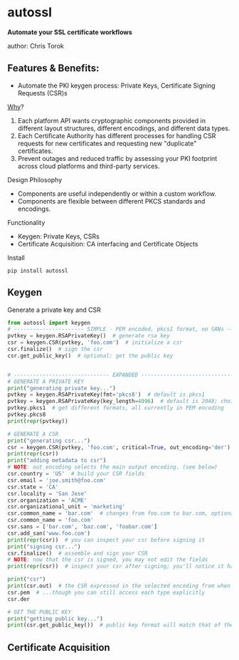 # autossl
<b>Automate your SSL certificate workflows</b>

author: Chris Torok

## Features & Benefits:
- Automate the PKI keygen process: Private Keys, Certificate Signing Requests (CSR)s

<u>Why</u>?
1. Each platform API wants cryptographic components provided in different layout structures, different encodings, 
and different data types.
2. Each Certificate Authority has different processes for handling CSR requests for new certificates and requesting new 
"duplicate" certificates.
3. Prevent outages and reduced traffic by assessing your PKI footprint across cloud platforms and third-party services.


Design Philosophy
- Components are useful independently or within a custom workflow.
- Components are flexible between different PKCS standards and encodings.


Functionality
- Keygen: Private Keys, CSRs
- Certificate Acquisition: CA interfacing and Certificate Objects


Install
```commandline
pip install autossl
```

## Keygen
Generate a private key and CSR
```python
from autossl import keygen
# ---------------------- SIMPLE - PEM encoded, pkcs1 format, no SANs -------------------------
pvtkey = keygen.RSAPrivateKey()  # generate rsa key
csr = keygen.CSR(pvtkey, 'foo.com')  # initialize a csr
csr.finalize()  # sign the csr
csr.get_public_key()  # optional: get the public key


# ------------------------------ EXPANDED ----------------------------------------
# GENERATE A PRIVATE KEY
print("generating private key...")
pvtkey = keygen.RSAPrivateKey(fmt='pkcs8')  # default is pkcs1
pvtkey = keygen.RSAPrivateKey(key_length=4096)  # default is 2048; choices: 2048, 3072, 4096
pvtkey.pkcs1  # get different formats, all currently in PEM encoding
pvtkey.pkcs8
print(repr(pvtkey))

# GENERATE A CSR
print("generating csr...")
csr = keygen.CSR(pvtkey, 'foo.com', critical=True, out_encoding='der')  # defaults: critical=True, out_encoding='pem'
print(repr(csr))
print("adding metadata to csr")
# NOTE: out_encoding selects the main output encoding. (see below)
csr.country = 'US'  # build your CSR fields
csr.email = 'joe.smith@foo.com'
csr.state = 'CA'
csr.locality = 'San Jose'
csr.organization = 'ACME'
csr.organizational_unit = 'marketing'
csr.common_name = 'bar.com'  # changes from foo.com to bar.com, optional
csr.common_name = 'foo.com'
csr.sans = ['bar.com', 'baz.com', 'foobar.com']
csr.add_san('www.foo.com')
print(repr(csr))  # you can inspect your csr before signing it
print("signing csr...")
csr.finalize()  # assemble and sign your CSR
# NOTE: now that the csr is signed, you may not edit the fields
print(repr(csr))  # inspect your csr after signing; you'll notice it has changed

print("csr")
print(csr.out)  # the CSR expressed in the selected encoding from when you set 'out_encoding'
csr.pem  # ...though you can still access each type explicitly
csr.der

# GET THE PUBLIC KEY
print("getting public key...")
print(csr.get_public_key())  # public key format will match that of the private key
```

## Certificate Acquisition